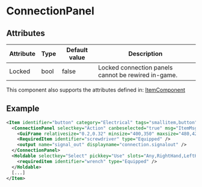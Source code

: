# ConnectionPanel


## Attributes

| Attribute|Type|Default value|Description |
| ---|---|---|--- |
| Locked|bool|false|Locked connection panels cannot be rewired in-game. |

This component also supports the attributes defined in: [ItemComponent](ItemComponent.md)


## Example
```xml
<Item identifier="button" category="Electrical" tags="smallitem,button" cargocontaineridentifier="metalcrate" scale="0.5" impactsoundtag="impact_metal_light" isshootable="true" maxstacksize="8">
  <ConnectionPanel selectkey="Action" canbeselected="true" msg="ItemMsgRewireScrewdriver" hudpriority="10">
    <GuiFrame relativesize="0.2,0.32" minsize="400,350" maxsize="480,420" anchor="Center" style="ConnectionPanel" />
    <RequiredItem identifier="screwdriver" type="Equipped" />
    <output name="signal_out" displayname="connection.signalout" />
  </ConnectionPanel>
  <Holdable selectkey="Select" pickkey="Use" slots="Any,RightHand,LeftHand" msg="ItemMsgDetachWrench" PickingTime="10.0" aimpos="35,-10" handle1="0,0" attachable="true" attachedbydefault="true" aimable="true">
    <requireditem identifier="wrench" type="Equipped" />
  </Holdable>
  [...]
</Item>
```

